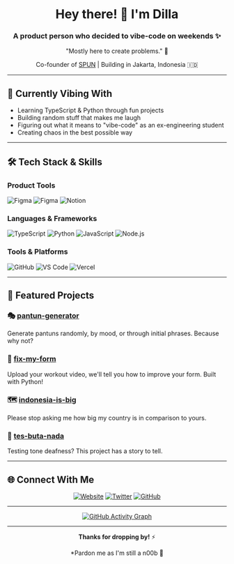 <h1 align="center">Hey there! 👋 I'm Dilla</h1>

<h3 align="center">A product person who decided to vibe-code on weekends ✨</h3>

<div align="center">
  
  "Mostly here to create problems." 🤪
  
  Co-founder of [SPUN](https://github.com/spunglobal) | Building in Jakarta, Indonesia 🇮🇩
  
</div>

---

## 🎯 Currently Vibing With

- Learning TypeScript & Python through fun projects
- Building random stuff that makes me laugh
- Figuring out what it means to "vibe-code" as an ex-engineering student
- Creating chaos in the best possible way

---

## 🛠️ Tech Stack & Skills

### Product Tools
![Figma](https://img.shields.io/badge/Figma-F24E1E?style=for-the-badge&logo=figma&logoColor=white)
![Figma](https://img.shields.io/badge/Figma-F24E1E?style=for-the-badge&logo=figma&logoColor=white)
![Notion](https://img.shields.io/badge/Notion-000000?style=for-the-badge&logo=notion&logoColor=white)

### Languages & Frameworks
![TypeScript](https://img.shields.io/badge/TypeScript-007ACC?style=for-the-badge&logo=typescript&logoColor=white)
![Python](https://img.shields.io/badge/Python-3776AB?style=for-the-badge&logo=python&logoColor=white)
![JavaScript](https://img.shields.io/badge/JavaScript-F7DF1E?style=for-the-badge&logo=javascript&logoColor=black)
![Node.js](https://img.shields.io/badge/Node.js-339933?style=for-the-badge&logo=node.js&logoColor=white)

### Tools & Platforms
![GitHub](https://img.shields.io/badge/GitHub-100000?style=for-the-badge&logo=github&logoColor=white)
![VS Code](https://img.shields.io/badge/VS_Code-007ACC?style=for-the-badge&logo=visual-studio-code&logoColor=white)
![Vercel](https://img.shields.io/badge/Vercel-000000?style=for-the-badge&logo=vercel&logoColor=white)

---

## 🚀 Featured Projects

### 🎭 [pantun-generator](https://github.com/anindilla/pantun-generator)
Generate pantuns randomly, by mood, or through initial phrases. Because why not?

### 💪 [fix-my-form](https://github.com/anindilla/fix-my-form)
Upload your workout video, we'll tell you how to improve your form. Built with Python!

### 🗺️ [indonesia-is-big](https://github.com/anindilla/indonesia-is-big)
Please stop asking me how big my country is in comparison to yours.

### 🎵 [tes-buta-nada](https://github.com/anindilla/tes-buta-nada)
Testing tone deafness? This project has a story to tell.

---

## 🌐 Connect With Me

<div align="center">
  
  [![Website](https://img.shields.io/badge/Website-anindilla.com-000000?style=for-the-badge&logo=About.me&logoColor=white)](https://anindilla.com)
  [![Twitter](https://img.shields.io/badge/Twitter-1DA1F2?style=for-the-badge&logo=twitter&logoColor=white)](https://x.com/dilleuh)
  [![GitHub](https://img.shields.io/badge/GitHub-100000?style=for-the-badge&logo=github&logoColor=white)](https://github.com/anindilla)  
  
</div>

---

<div align="center">
  
  [![GitHub Activity Graph](https://github-readme-activity-graph.vercel.app/graph?username=anindilla&theme=dracula)](https://github.com/ashutosh00710/github-readme-activity-graph)
  
</div>

---

<div align="center">
  
  **Thanks for dropping by!** ⚡
  
  *Pardon me as I'm still a n00b 🙏
  
</div>
